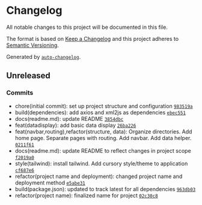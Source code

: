 # Changelog

All notable changes to this project will be documented in this file.

The format is based on [Keep a Changelog](https://keepachangelog.com/en/1.0.0/)
and this project adheres to [Semantic Versioning](https://semver.org/spec/v2.0.0.html).

Generated by [`auto-changelog`](https://github.com/CookPete/auto-changelog).

## Unreleased

### Commits

- chore(initial commit): set up project structure and configuration [`983519a`](https://github.com/joshua-cornett/APIconic/commit/983519a75cdbc8f0cd71eb200f2e70a94155ad2d)
- build(dependencies): add axios and xml2js as dependencies [`ebec551`](https://github.com/joshua-cornett/APIconic/commit/ebec551652d037c945b3ccc9a9c3b9ef5b97b6d7)
- docs(readme.md): update README [`3854dbc`](https://github.com/joshua-cornett/APIconic/commit/3854dbcfd8c066ca4aa9055095634381f2093983)
- feat(datadisplay): add basic data display [`26ba226`](https://github.com/joshua-cornett/APIconic/commit/26ba2262d7839aac504dae29cf63c55e72315563)
- feat(navbar,routing),refactor(structure, data): Organize directories. Add home page. Separate pages with routing. Add navbar. Add data helper. [`0211f61`](https://github.com/joshua-cornett/APIconic/commit/0211f614e6a2d65eca9f221948cab5bede2fb680)
- docs(readme.md): update README to reflect changes in project scope [`f2019a0`](https://github.com/joshua-cornett/APIconic/commit/f2019a0528d9e64493c24bfa4196a1df44eb4223)
- style(tailwind): install tailwind. Add cursory style/theme to application [`cf687e6`](https://github.com/joshua-cornett/APIconic/commit/cf687e66cb859edd26e2e78dd36bd02abacff52a)
- refactor(project name and deployment): changed project name and deployment method [`e5abe31`](https://github.com/joshua-cornett/APIconic/commit/e5abe31e46ede14cc5f432e180069898712cb827)
- build(package.json): updated to track latest for all dependencies [`963db03`](https://github.com/joshua-cornett/APIconic/commit/963db03215bfce554f9f7149d69fb966fc5ccf93)
- refactor(project name): finalized name for project [`02c30c8`](https://github.com/joshua-cornett/APIconic/commit/02c30c887472bf93e25d3b9005774924168e8f2d)
